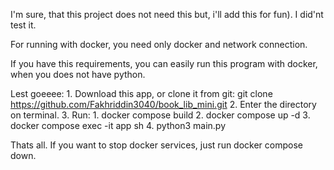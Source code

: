 I'm sure, that this project does not need this but,
i'll add this for fun). I did'nt test it.

For running with docker, you need only docker and
network connection.

If you have this requirements, you can easily run
this program with docker, when you does not have
python.

Lest goeeee:
    1. Download this app, or clone it from git:
        git clone https://github.com/Fakhriddin3040/book_lib_mini.git
    2. Enter the directory on terminal.
    3. Run:
       1. docker compose build
       2. docker compose up -d
       3. docker compose exec -it app sh
       4. python3 main.py

Thats all.
If you want to stop docker services, just run
docker compose down.
